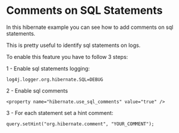 # Comments on SQL Statements

In this hibernate example you can see how to add comments on sql statements.

This is pretty useful to identify sql statements on logs.

To enable this feature you have to follow 3 steps:

1 - Enable sql statements logging:

```
log4j.logger.org.hibernate.SQL=DEBUG
```

2 - Enable sql comments

```
<property name="hibernate.use_sql_comments" value="true" />
```

3 - For each statement set a hint comment:

```
query.setHint("org.hibernate.comment", "YOUR_COMMENT");
```